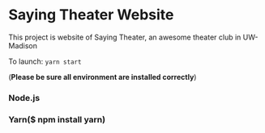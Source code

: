 # Saying Theater Website
This project is website of Saying Theater, an awesome theater club in UW-Madison

To launch: `yarn start`

(**Please be sure all environment are installed correctly**)

### Node.js
### Yarn($ npm install yarn)
